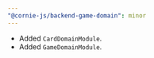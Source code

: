 ```yaml
---
"@cornie-js/backend-game-domain": minor
---
```


- Added `CardDomainModule`.
- Added `GameDomainModule`.
